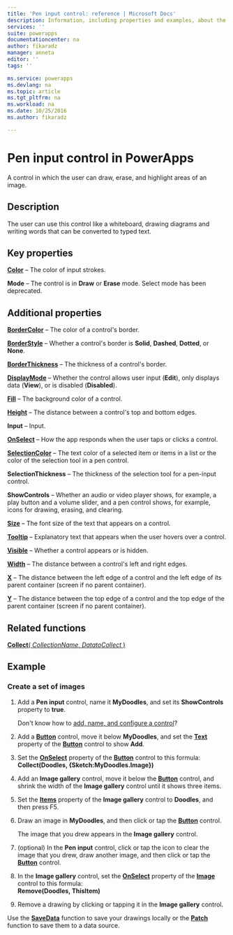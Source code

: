 ```yaml
---
title: 'Pen input control: reference | Microsoft Docs'
description: Information, including properties and examples, about the Pen input control
services: ''
suite: powerapps
documentationcenter: na
author: fikaradz
manager: anneta
editor: ''
tags: ''

ms.service: powerapps
ms.devlang: na
ms.topic: article
ms.tgt_pltfrm: na
ms.workload: na
ms.date: 10/25/2016
ms.author: fikaradz

---
```

# Pen input control in PowerApps
A control in which the user can draw, erase, and highlight areas of an image.

## Description
The user can use this control like a whiteboard, drawing diagrams and writing words that can be converted to typed text.

## Key properties
**[Color](properties-color-border.md)** – The color of input strokes.

**Mode** – The control is in **Draw** or **Erase** mode.  Select mode has been deprecated.

## Additional properties
**[BorderColor](properties-color-border.md)** – The color of a control's border.

**[BorderStyle](properties-color-border.md)** – Whether a control's border is **Solid**, **Dashed**, **Dotted**, or **None**.

**[BorderThickness](properties-color-border.md)** – The thickness of a control's border.

**[DisplayMode](properties-core.md)** – Whether the control allows user input (**Edit**), only displays data (**View**), or is disabled (**Disabled**).

**[Fill](properties-color-border.md)** – The background color of a control.

**[Height](properties-size-location.md)** – The distance between a control's top and bottom edges.

**Input** – Input.

**[OnSelect](properties-core.md)** – How the app responds when the user taps or clicks a control.

**[SelectionColor](properties-color-border.md)** – The text color of a selected item or items in a list or the color of the selection tool in a pen control.

**SelectionThickness** – The thickness of the selection tool for a pen-input control.

**ShowControls** – Whether an audio or video player shows, for example, a play button and a volume slider, and a pen control shows, for example, icons for drawing, erasing, and clearing.

**[Size](properties-text.md)** – The font size of the text that appears on a control.

**[Tooltip](properties-core.md)** – Explanatory text that appears when the user hovers over a control.

**[Visible](properties-core.md)** – Whether a control appears or is hidden.

**[Width](properties-size-location.md)** – The distance between a control's left and right edges.

**[X](properties-size-location.md)** – The distance between the left edge of a control and the left edge of its parent container (screen if no parent container).

**[Y](properties-size-location.md)** – The distance between the top edge of a control and the top edge of the parent container (screen if no parent container).

## Related functions
[**Collect**( *CollectionName*, *DatatoCollect* )](../functions/function-clear-collect-clearcollect.md)

## Example
### Create a set of images
1. Add a **Pen input** control, name it **MyDoodles**, and set its **ShowControls** property to **true**.
   
    Don't know how to [add, name, and configure a control](../add-configure-controls.md)?
2. Add a **[Button](control-button.md)** control, move it below **MyDoodles**, and set the **[Text](properties-core.md)** property of the **[Button](control-button.md)** control to show **Add**.
3. Set the **[OnSelect](properties-core.md)** property of the **[Button](control-button.md)** control to this formula:<br>
   **Collect(Doodles, {Sketch:MyDoodles.Image})**
4. Add an **Image gallery** control, move it below the **[Button](control-button.md)** control, and shrink the width of the **Image gallery** control until it shows three items.
5. Set the **[Items](properties-core.md)** property of the **Image gallery** control to **Doodles**, and then  press F5.
6. Draw an image in **MyDoodles**, and then click or tap the **[Button](control-button.md)** control.
   
    The image that you drew appears in the **Image gallery** control.
7. (optional) In the **Pen input** control, click or tap the icon to clear the image that you drew, draw another image, and then click or tap the **[Button](control-button.md)** control.
8. In the **Image gallery** control, set the **[OnSelect](properties-core.md)** property of the **[Image](control-image.md)** control to this formula:<br>
   **Remove(Doodles, ThisItem)**
9. Remove a drawing by clicking or tapping it in the **Image gallery** control.

Use the **[SaveData](../../functions/function-savedata-loaddata.md)** function to save your drawings locally or the **[Patch](../../functions/function-patch.md)** function to save them to a data source.

